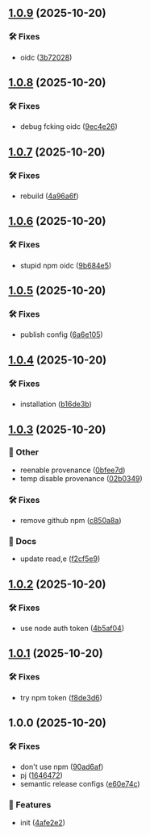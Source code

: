 ## [1.0.9](https://github.com/SkeLLLa/lint-config/compare/v1.0.8...v1.0.9) (2025-10-20)

### 🛠 Fixes

* oidc ([3b72028](https://github.com/SkeLLLa/lint-config/commit/3b720282554baf5bd8d120e293961d3df8a0d4fd))

## [1.0.8](https://github.com/SkeLLLa/lint-config/compare/v1.0.7...v1.0.8) (2025-10-20)

### 🛠 Fixes

* debug fcking oidc ([9ec4e26](https://github.com/SkeLLLa/lint-config/commit/9ec4e26b64cc7bd1181b75f238109829e5c32a98))

## [1.0.7](https://github.com/SkeLLLa/lint-config/compare/v1.0.6...v1.0.7) (2025-10-20)

### 🛠 Fixes

* rebuild ([4a96a6f](https://github.com/SkeLLLa/lint-config/commit/4a96a6f8bb0e67cc4b91d4bf544bd677c9a73d0e))

## [1.0.6](https://github.com/SkeLLLa/lint-config/compare/v1.0.5...v1.0.6) (2025-10-20)

### 🛠 Fixes

* stupid npm oidc ([9b684e5](https://github.com/SkeLLLa/lint-config/commit/9b684e529046d4c61978ea3ca053c25fb0d83995))

## [1.0.5](https://github.com/SkeLLLa/lint-config/compare/v1.0.4...v1.0.5) (2025-10-20)

### 🛠 Fixes

* publish config ([6a6e105](https://github.com/SkeLLLa/lint-config/commit/6a6e1058ec3c51226ea3b83d12ff009415b7851a))

## [1.0.4](https://github.com/SkeLLLa/lint-config/compare/v1.0.3...v1.0.4) (2025-10-20)

### 🛠 Fixes

* installation ([b16de3b](https://github.com/SkeLLLa/lint-config/commit/b16de3ba498c2980c6633204f16f4d1ae095ec30))

## [1.0.3](https://github.com/SkeLLLa/lint-config/compare/v1.0.2...v1.0.3) (2025-10-20)

### 🧾 Other

* reenable provenance ([0bfee7d](https://github.com/SkeLLLa/lint-config/commit/0bfee7dde42c9ce097163ad29a4853b6b223482e))
* temp disable provenance ([02b0349](https://github.com/SkeLLLa/lint-config/commit/02b034964a000e670544b5f95a79178cccbddd2d))

### 🛠 Fixes

* remove github npm ([c850a8a](https://github.com/SkeLLLa/lint-config/commit/c850a8afeae2ac90bb86f60e5971808f9e25648a))

### 📔 Docs

* update read,e ([f2cf5e9](https://github.com/SkeLLLa/lint-config/commit/f2cf5e900140d1d5a945700d920e971a4ccdad2f))

## [1.0.2](https://github.com/SkeLLLa/lint-config/compare/v1.0.1...v1.0.2) (2025-10-20)

### 🛠 Fixes

* use node auth token ([4b5af04](https://github.com/SkeLLLa/lint-config/commit/4b5af04d166fe4aafc8f0779db093855cd5eca96))

## [1.0.1](https://github.com/SkeLLLa/lint-config/compare/v1.0.0...v1.0.1) (2025-10-20)

### 🛠 Fixes

* try npm token ([f8de3d6](https://github.com/SkeLLLa/lint-config/commit/f8de3d608cf9a976f20f34732c74649be2f8333c))

## 1.0.0 (2025-10-20)

### 🛠 Fixes

* don't use npm ([90ad6af](https://github.com/SkeLLLa/lint-config/commit/90ad6af7557b3487d0e59fa861141e9637384d66))
* pj ([1646472](https://github.com/SkeLLLa/lint-config/commit/16464727ac11a93484fe0c01d5c25c3727677d9d))
* semantic release configs ([e60e74c](https://github.com/SkeLLLa/lint-config/commit/e60e74cc02148cd543323a156173ebe151adaf39))

### 🚀 Features

* init ([4afe2e2](https://github.com/SkeLLLa/lint-config/commit/4afe2e2b1ad54ec06b7f5ee47d2c1a91f72b7683))
